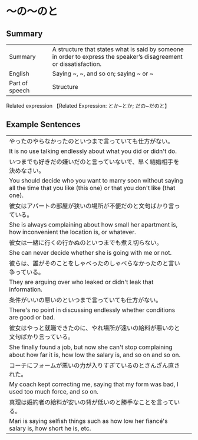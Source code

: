 # ～の～のと

## Summary

<table><tr>   <td>Summary<td>   <td>A structure that states what is said by someone in order to express the speaker’s disagreement or dissatisfaction.</td><tr><tr>   <td>English<td>   <td>Saying ~, ~, and so on; saying ~ or ~</td><tr><tr>   <td>Part of speech<td>   <td>Structure</td><tr></table><tr>   <td>Related expression<td>   <td>【Related Expression: とか~とか; だの~だのと】</td><tr></table></table>

## Example Sentences

<table><tr><td>やったのやらなかったのといつまで言っていても仕方がない。<td><tr><tr><td>It is no use talking endlessly about what you did or didn't do.<td><tr><tr><td>いつまでも好きだの嫌いだのと言っていないで、早く結婚相手を決めなさい。<td><tr><tr><td>You should decide who you want to marry soon without saying all the time that you like (this one) or that you don't like (that one).<td><tr><tr><td>彼女はアパートの部屋が狭いの場所が不便だのと文句ばかり言っている。<td><tr><tr><td>She is always complaining about how small her apartment is, how inconvenient the location is, or whatever.<td><tr><tr><td>彼女は一緒に行くの行かぬのといつまでも煮え切らない。<td><tr><tr><td>She can never decide whether she is going with me or not.<td><tr><tr><td>彼らは、誰がそのことをしゃべったのしゃべらなかったのと言い争っている。<td><tr><tr><td>They are arguing over who leaked or didn't leak that information.<td><tr><tr><td>条件がいいの悪いのといつまで言っていても仕方がない。<td><tr><tr><td>There's no point in discussing endlessly whether conditions are good or bad.<td><tr><tr><td>彼女はやっと就職できたのに、やれ場所が遠いの給料が悪いのと文句ばかり言っている。<td><tr><tr><td>She ﬁnally found a job, but now she can't stop complaining about how far it is, how low the salary is, and so on and so on.<td><tr><tr><td>コーチにフォームが悪いの力が入りすぎているのとさんざん直された。<td><tr><tr><td>My coach kept correcting me, saying that my form was bad, I used too much force, and so on.<td><tr><tr><td>真理は婚約者の給料が安いの背が低いのと勝手なことを言っている。<td><tr><tr><td>Mari is saying selfish things such as how low her fiancé's salary is, how short he is, etc.<td><tr></table>

